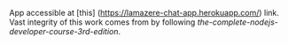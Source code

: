 App accessible at [this] (https://lamazere-chat-app.herokuapp.com/) link. Vast integrity of this work comes from by following *the-complete-nodejs-developer-course-3rd-edition*.
